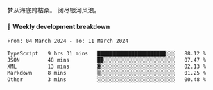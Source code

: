 梦从海底跨枯桑。
阅尽银河风浪。


#### 📝 Weekly development breakdown

<!--START_SECTION:waka-->

```txt
From: 04 March 2024 - To: 11 March 2024

TypeScript   9 hrs 31 mins   ██████████████████████░░░   88.12 %
JSON         48 mins         ██░░░░░░░░░░░░░░░░░░░░░░░   07.47 %
XML          13 mins         ▓░░░░░░░░░░░░░░░░░░░░░░░░   02.13 %
Markdown     8 mins          ▒░░░░░░░░░░░░░░░░░░░░░░░░   01.25 %
Other        3 mins          ░░░░░░░░░░░░░░░░░░░░░░░░░   00.48 %
```

<!--END_SECTION:waka-->



